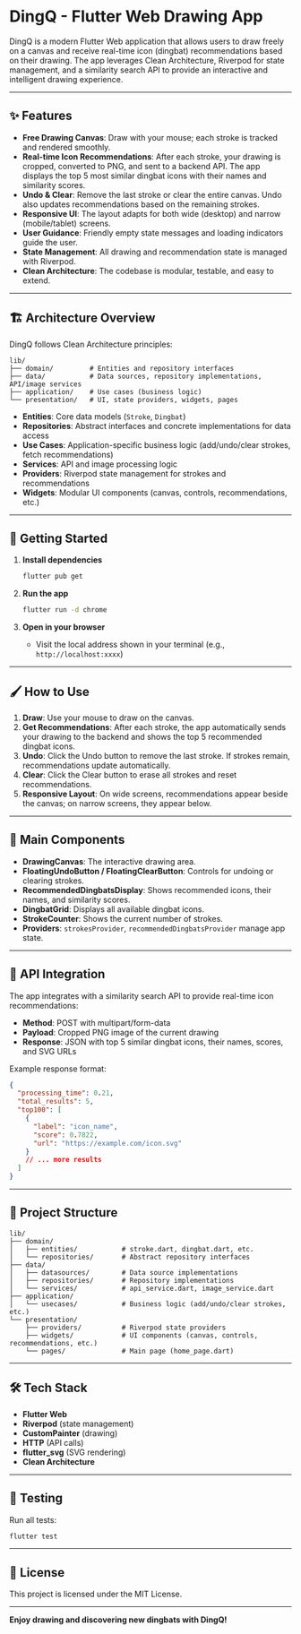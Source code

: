 # DingQ - Flutter Web Drawing App

DingQ is a modern Flutter Web application that allows users to draw freely on a canvas and receive real-time icon (dingbat) recommendations based on their drawing. The app leverages Clean Architecture, Riverpod for state management, and a similarity search API to provide an interactive and intelligent drawing experience.

---

## ✨ Features

- **Free Drawing Canvas**: Draw with your mouse; each stroke is tracked and rendered smoothly.
- **Real-time Icon Recommendations**: After each stroke, your drawing is cropped, converted to PNG, and sent to a backend API. The app displays the top 5 most similar dingbat icons with their names and similarity scores.
- **Undo & Clear**: Remove the last stroke or clear the entire canvas. Undo also updates recommendations based on the remaining strokes.
- **Responsive UI**: The layout adapts for both wide (desktop) and narrow (mobile/tablet) screens.
- **User Guidance**: Friendly empty state messages and loading indicators guide the user.
- **State Management**: All drawing and recommendation state is managed with Riverpod.
- **Clean Architecture**: The codebase is modular, testable, and easy to extend.

---

## 🏗️ Architecture Overview

DingQ follows Clean Architecture principles:

```
lib/
├── domain/         # Entities and repository interfaces
├── data/           # Data sources, repository implementations, API/image services
├── application/    # Use cases (business logic)
└── presentation/   # UI, state providers, widgets, pages
```

- **Entities**: Core data models (`Stroke`, `Dingbat`)
- **Repositories**: Abstract interfaces and concrete implementations for data access
- **Use Cases**: Application-specific business logic (add/undo/clear strokes, fetch recommendations)
- **Services**: API and image processing logic
- **Providers**: Riverpod state management for strokes and recommendations
- **Widgets**: Modular UI components (canvas, controls, recommendations, etc.)

---

## 🚀 Getting Started

1. **Install dependencies**
   ```bash
   flutter pub get
   ```

2. **Run the app**
   ```bash
   flutter run -d chrome
   ```

3. **Open in your browser**
   - Visit the local address shown in your terminal (e.g., `http://localhost:xxxx`)

---

## 🖌️ How to Use

1. **Draw**: Use your mouse to draw on the canvas.
2. **Get Recommendations**: After each stroke, the app automatically sends your drawing to the backend and shows the top 5 recommended dingbat icons.
3. **Undo**: Click the Undo button to remove the last stroke. If strokes remain, recommendations update automatically.
4. **Clear**: Click the Clear button to erase all strokes and reset recommendations.
5. **Responsive Layout**: On wide screens, recommendations appear beside the canvas; on narrow screens, they appear below.

---

## 🧩 Main Components

- **DrawingCanvas**: The interactive drawing area.
- **FloatingUndoButton / FloatingClearButton**: Controls for undoing or clearing strokes.
- **RecommendedDingbatsDisplay**: Shows recommended icons, their names, and similarity scores.
- **DingbatGrid**: Displays all available dingbat icons.
- **StrokeCounter**: Shows the current number of strokes.
- **Providers**: `strokesProvider`, `recommendedDingbatsProvider` manage app state.

---

## 🔗 API Integration

The app integrates with a similarity search API to provide real-time icon recommendations:

- **Method**: POST with multipart/form-data
- **Payload**: Cropped PNG image of the current drawing
- **Response**: JSON with top 5 similar dingbat icons, their names, scores, and SVG URLs

Example response format:
```json
{
  "processing_time": 0.21,
  "total_results": 5,
  "top100": [
    {
      "label": "icon_name",
      "score": 0.7822,
      "url": "https://example.com/icon.svg"
    }
    // ... more results
  ]
}
```

---

## 📁 Project Structure

```
lib/
├── domain/
│   ├── entities/           # stroke.dart, dingbat.dart, etc.
│   └── repositories/       # Abstract repository interfaces
├── data/
│   ├── datasources/        # Data source implementations
│   ├── repositories/       # Repository implementations
│   └── services/           # api_service.dart, image_service.dart
├── application/
│   └── usecases/           # Business logic (add/undo/clear strokes, etc.)
└── presentation/
    ├── providers/          # Riverpod state providers
    ├── widgets/            # UI components (canvas, controls, recommendations, etc.)
    └── pages/              # Main page (home_page.dart)
```

---

## 🛠️ Tech Stack

- **Flutter Web**
- **Riverpod** (state management)
- **CustomPainter** (drawing)
- **HTTP** (API calls)
- **flutter_svg** (SVG rendering)
- **Clean Architecture**

---

## 🧪 Testing

Run all tests:
```bash
flutter test
```

---

## 📝 License

This project is licensed under the MIT License.

---

**Enjoy drawing and discovering new dingbats with DingQ!**
